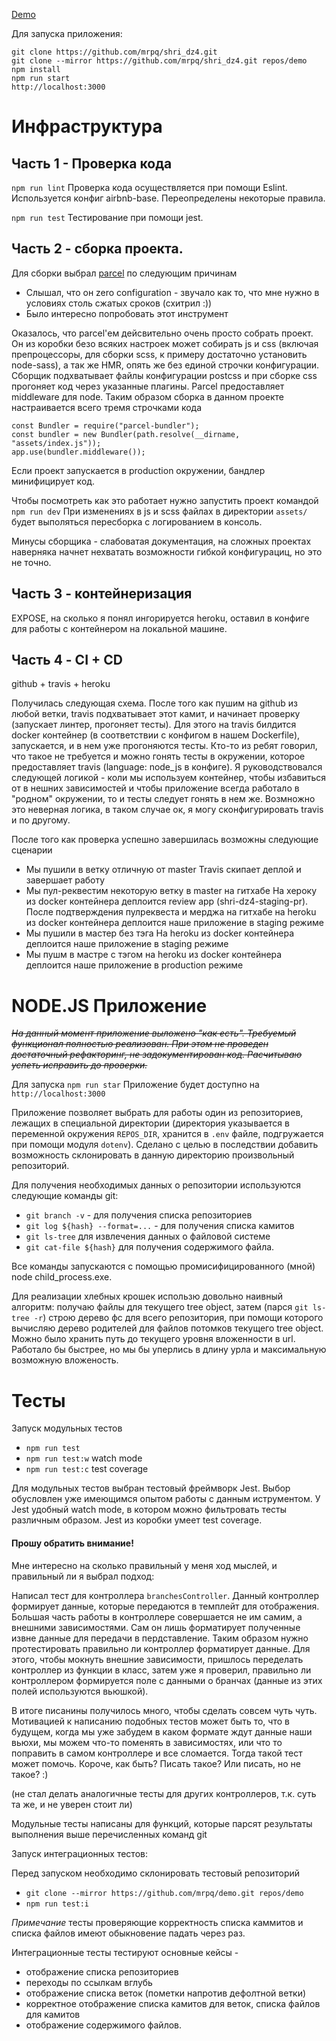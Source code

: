 [Demo](http://shri-dz4-prod.herokuapp.com/)

Для запуска приложения:

```
git clone https://github.com/mrpq/shri_dz4.git
git clone --mirror https://github.com/mrpq/shri_dz4.git repos/demo
npm install
npm run start
http://localhost:3000
```

# Инфраструктура

## Часть 1 - Проверка кода

`npm run lint`
Проверка кода осуществляется при помощи Eslint. Используется конфиг airbnb-base.
Переопределены некоторые правила.

`npm run test`
Тестирование при помощи jest.

## Часть 2 - сборка проекта.

Для сборки выбрал [parcel](https://parceljs.org/) по следующим причинам

* Слышал, что он zero configuration - звучало как то, что мне нужно в условиях столь сжатых сроков (схитрил :))
* Было интересно попробовать этот инструмент

Оказалось, что parcel'ем дейсвительно очень просто собрать проект. Он из коробки безо всяких настроек может собирать js и css (включая препроцессоры, для сборки scss, к примеру достаточно установить node-sass), а так же HMR, опять же без единой строчки конфигурации. Сборщик подхватывает файлы конфигурации postcss и при сборке css прогоняет код через указанные плагины.
Parcel предоставляет middleware для node. Таким образом сборка в данном проекте настраивается всего тремя строчками кода

```
const Bundler = require("parcel-bundler");
const bundler = new Bundler(path.resolve(__dirname, "assets/index.js"));
app.use(bundler.middleware());
```

Если проект запускается в production окружении, бандлер минифицирует код.

Чтобы посмотреть как это работает нужно запустить проект командой `npm run dev`
При изменениях в js и scss файлах в директории `assets/` будет выполяться пересборка с логированием в консоль.

Минусы сборщика - слабоватая документация, на сложных проектах наверняка начнет нехватать возможности гибкой конфигурациц, но это не точно.

## Часть 3 - контейнеризация

EXPOSE, на сколько я понял ингорируется heroku, оставил в конфиге для работы с контейнером на локальной машине.

## Часть 4 - CI + CD

github + travis + heroku

Получилась следующая схема.
После того как пушим на github из любой ветки, travis подхватывает этот камит, и начинает проверку (запускает линтер, прогоняет тесты). Для этого на travis билдится docker контейнер (в соответствии с конфигом в нашем Dockerfile), запускается, и в нем уже прогоняются тесты. Кто-то из ребят говорил, что такое не требуется и можно гонять тесты в окружении, которое предоставляет travis (language: node_js в конфиге). Я руководствовался следующей логикой - коли мы используем контейнер, чтобы избавиться от в нешних зависимостей и чтобы приложение всегда работало в "родном" окружении, то и тесты следует гонять в нем же. Возмножно это неверная логика, в таком случае ок, я могу сконфигурировать travis и по другому.

После того как проверка успешно завершилась возможны следующие сценарии

* Мы пушили в ветку отличную от master
  Travis скипает деплой и завершает работу
* Мы пул-реквестим некоторую ветку в master на гитхабе
  На хероку из docker контейнера деплоится review app (shri-dz4-staging-pr). После подтверждения пулреквеста и мерджа на гитхабе на heroku из docker контейнера деплоится наше приложение в staging режиме
* Мы пушили в мастер без тэга
  На heroku из docker контейнера деплоится наше приложение в staging режиме
* Мы пушм в мастре с тэгом
  на heroku из docker контейнера деплоится наше приложение в production режиме

# NODE.JS Приложение

~~_На данный момент приложение выложено "как есть". Требуемый функционал полностью реализован. При этом не проведен достаточный рефакторинг, не задокументирован код. Расчитываю успеть исправить до проверки._~~

Для запуска
`npm run star`
Приложение будет доступно на `http://localhost:3000`

Приложение позволяет выбрать для работы один из репозиториев, лежащих в специальной директории (директория указывается в переменной окружения `REPOS_DIR`, хранится в `.env` файле, подгружается при помощи модуля `dotenv`). Сделано с целью в последствии добавить возможность склонировать в данную директорию произвольный репозиторий.

Для получения необходимых данных о репозитории используются следующие команды git:

* `git branch -v` - для получения списка репозиториев
* `git log ${hash} --format=...` - для получения списка камитов
* `git ls-tree` для извлечения данных о файловой системе
* `git cat-file ${hash}` для получения содержимого файла.

Все команды запускаются с помощью промисифицированного (мной) node child_process.exe.

Для реализации хлебных крошек использю довольно наивный алгоритм: получаю файлы для текущего tree object, затем (парся `git ls-tree -r`) строю дерево фс для всего репозитория, при помощи которого вычисляю дерево родителей для файлов потомков текущего tree object. Можно было хранить путь до текущего уровня вложенности в url. Работало бы быстрее, но мы бы уперлись в длину урла и максимальную возможную вложеность.

# Teсты

Запуск модульных тестов

* `npm run test`
* `npm run test:w` watch mode
* `npm run test:c` test coverage

Для модульных тестов выбран тестовый фреймворк Jest. Выбор обусловлен уже имеющимся опытом работы с данным иструментом. У Jest удобный watch mode, в котором можно фильтровать тесты различным образом. Jest из коробки умеет test coverage.

#### Прошу обратить внимание!

Мне интересно на сколько правильный у меня ход мыслей, и правильный ли я выбрал подход:

Написал тест для контроллера `branchesController`. Данный контроллер формирует данные, которые передаются в темплейт для отображения. Большая часть работы в контроллере совершается не им самим, а внешними зависимостями. Сам он лишь форматирует полученные извне данные для передачи в пердставление. Таким образом нужно протестировать правильно ли контроллер форматирует данные. Для этого, чтобы мокнуть внешние зависимости, пришлось переделать контроллер из функции в класс, затем уже я проверил, правильно ли контроллером формируется поле с данными о бранчах (данные из этих полей используются вьюшкой).

В итоге писанины получилось много, чтобы сделать совсем чуть чуть. Мотивацией к написанию подобных тестов может быть то, что в будущем, когда мы уже забудем в каком формате ждут данные наши вьюхи, мы можем что-то поменять в зависимостях, или что то поправить в самом контроллере и все сломается. Тогда такой тест может помочь. Короче, как быть? Писать такое? Или писать, но не такое? :)

(не стал делать аналогичные тесты для других контроллеров, т.к. суть та же, и не уверен стоит ли)

Модульные тесты написаны для функций, которые парсят результаты выполнения выше перечисленных команд git

Запуск интеграционных тестов:

Перед запуском необходимо склонировать тестовый репозиторий

* `git clone --mirror https://github.com/mrpq/demo.git repos/demo`
* `npm run test:i`

_Примечание_ тесты проверяющие корректность списка каммитов и списка файлов имеют обыкновение падать через раз.

Интеграционные тесты тестируют основные кейсы -

* отображение списка репозиториев
* переходы по ссылкам вглубь
* отображение списка веток (пометки напротив дефолтной ветки)
* корректное отображение списка камитов для веток, списка файлов для камитов
* отображение содержимого файлов.
